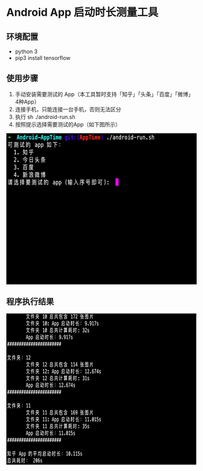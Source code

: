 # Android App 启动时长测量工具
## 环境配置
+ python 3
+ pip3 install tensorflow

## 使用步骤
1. 手动安装需要测试的 App（本工具暂时支持「知乎」「头条」「百度」「微博」4种App）
2. 连接手机，只能连接一台手机，否则无法区分
3. 执行 sh ./android-run.sh
4. 按照提示选择需要测试的App（如下图所示）

<div align="center">
    <img src="pictures/p1.png" width= "600" height = "400" alt = "选择 App" align=center>
</div>

## 程序执行结果
<div align="center">
    <img src="pictures/p2.png" width= "600" height = "400" alt = "选择 App" align=center>
</div>
